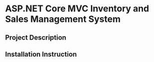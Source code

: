 # ASP.NET Core MVC Inventory and Sales Management System

## Project Description

## Installation Instruction